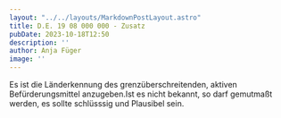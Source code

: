 ```yaml
---
layout: "../../layouts/MarkdownPostLayout.astro"
title: D.E. 19 08 000 000 - Zusatz
pubDate: 2023-10-18T12:50
description: ''
author: Anja Füger
image: ''
---
```


Es ist die Länderkennung des grenzüberschreitenden, aktiven Befürderungsmittel anzugeben.Ist es nicht bekannt, so darf gemutmaßt werden, es sollte schlüsssig und Plausibel sein.